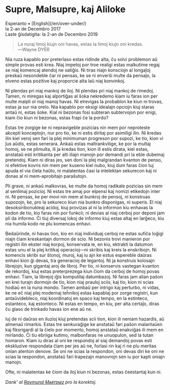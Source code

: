 Supre, Malsupre, kaj Aliloke
============================

<div class="center">Esperanto ▪ [English](/en/over-under/)</div>
<div class="center">la 2-an de Decembro 2017</div>
<div class="center">Laste ĝisdatigita: la 2-an de Decembro 2019</div>

>La nuraj limoj kiujn oni havas, estas la limoj kiujn oni kredas.<br>
>―Wayne DYER

Nia ruza kapablo por preterlaso estas ridinde alta, ĉu solvi problemon aŭ simple provas esti
krea. Niaj impetoj por troe realigi estas malkutime regaj se niaj komencaj atendoj ne satiĝis. Ni
tiras niajn konsciojn al longaĵoj preskaŭ nesondeble ĉar ni pensas, ke se ni enverŝi multe da
pensaĵo, la elveno estas pozitive kaj proporcie alta laŭ niaj konvinkoj.

Ni plendas pri niaj mankoj de iloj. Ni plendas pri niaj mankoj de rimedoj. Tamen, ni miregas kaj
alportiĝas al ŝoka nekredemo kiam iu faras ion per multe malpli ol niaj manoj havas. Ni elrevigas la
probablon ke kiun ni trovas, estas ja sur nia orelo. Nia kapablo por eksigi idealajn opciojn kiuj
staras antaŭ ni, estas ŝoke. Kial ni bezonas fosi subteran subtervojon por enigi, kiam ĉio kiun ni
bezonas, estas frapi ĉe la pordo?

Estas tre zorgige ke ni nepravigeble pozicias nin mem por neproteste akcepti konceptojn, nur pro
tio, ke ni estis diritaj por asimiligi ilin. Ni kredas ilin kiel veroj sen fari la plej minimuman
progreson por supozi, ke tio, kion vi ĵus aŭdis, estas senerara. Ankaŭ estas maltrankvilige, ke por
la multaj homoj, se ne plimulta, ili ja kredas tion, kion ili estis dirata, kiel estas, anstataŭ
esti kritikanta per alti iliajn manojn por demandi pri la eble dubemaj pretendoj. Kiam ni diras jes,
sen doni la plej malgrandan kvanton de penso, ni efektive kovris nin mem per kuseno kiel nubo, kiuj
dum faras ĉion tuj apuda el via ĉiela haŭto, ni malatentas ĉasi la intelektan sekurecon kaj ni donas
al ni mem-aprobitajn paraŝutojn.

Pli grave, ni ankaŭ malkovras, ke multe da homoj radikale pozicias sin mem al senlimaj pozicioj. Ni
estas tre amaj por elpensi kaj nomizi etikedojn inter ni. Ni pensas, ke per movi nin mem al bunkroj
de pensoj, ni konstruas supozojn, ke, pro la sekureco kiun nia bunkro disponigas, ni superis. El
niaj desoksiribonukleaj acidoj, kiuj provizas al ni la informon kiu enhavas la kodon de tio, kio
faras nin por funkcii; ni devias al niaj cerboj por deponi jam pli da informo. Ĉi tiuj diversaj
lokoj de informo kiuj estas altaj en larĝeco, kiu nia humila kodo ne plu komencas enhavi.

Bedaŭrinde, ni havas tion, kio en niaj individuaj cerboj ne estas sufiĉa loĝigi niajn ĉiam
kreskantajn dormon de scio. Ni bezonis trovi manieron por registri ilin ekster niaj korpoj,
konservata ie, en kiu, ektrakti la datumon estas unu el la plej kritikaj operacioj—ni skribis kaj
kreis la enskribojn. Ni komencis skribi sur ŝtonoj, muroj, kaj iu ajn ke estus espereble daŭras
enhavi kion ĝi devas, tra generacioj de legantoj. Ni ja konstruis kolosajn librejojn, kun gigantaj
aroj de libroj. Per tio, ni konservis vastegan kvanton de rekordoj, kiuj estas preterprezega kiun
ĉiom da cerboj de homoj povas enhavi. Tiam, la librejoj iĝis komputilaj datumbazoj. Ni faras jam
alian paŝon en krei turajn dormojn de tio, kion niaj prauloj sciis, kaj tio, kion ni scias hodiaŭ en
la nuna mondo. Tamen ambaŭ per intrigo kaj perturbo, ni vidas, ke ne eĉ niaj plej modernaj teĥnikoj
estas kapablaj por zorge registri, kun antaŭvidebleco, niaj koordinatoj en spaco kaj tempo, en la
estinteco, estanteco, kaj estonteco. Ni estas en tempo, en kiu, per alta certaĵo, diras ĉu glaso de
trinkado havas ion ene aŭ ne.

Iuj de ni daŭras en iluzioj kiuj pretendas scii tion, kion ili neniam hazardis, aŭ almenaŭ
rimarkis. Estas tre senkuraĝige ke anstataŭ fari paŝon malantaŭen kaj fiksrigardi al la ĉielo por
momento, homoj anstataŭ enakviĝas ili mem en mirlando. Ĉi tiu ebriiga kutimo, malbonfaras ne
unuopulon, sed la tutan homaron. Kiam iu diras al oni ke respondoj al siaj demandoj povas esti
ekskluzive respondata ĉiam per jes aŭ ne, forlasi rin kaj ri ne plu meritas onian atenton denove. Se
oni ne scias la respondon, oni devas diri ke oni ne scias la respondon, anstataŭ fari trapezajn
manovrojn sen iu por kapti oniajn manojn.

Ofte, ni malatentas ke ĉiom da iloj kiun ni bezonas, estas ĉeestantaj kun ni.

_Dank’ al [Raymund Mᴀʀᴛɪɴᴇᴢ](https://zhaqenl.github.io) pro la korektoj._
